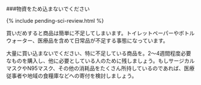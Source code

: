 ###物資をため込まないでください

{% include pending-sci-review.html %}

買いだめすると商品は簡単に不足してしまいます。トイレットペーパーやボトルウォーター、医療品を含めて日常品が不足する事態になっています。

大量に買い込まないでください、特に不足している商品を。2～4週間程度必要なものを購入し、他に必要としている人のために残しましょう。もしサージカルマスクやN95マスク、その他の消耗品をたくさん所持しているのであれば、医療従事者や地域の食糧庫などへの寄付を検討しましょう。
